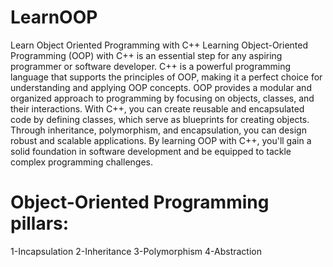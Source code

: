 # LearnOOP
Learn Object Oriented Programming with C++ 
Learning Object-Oriented Programming (OOP) with C++ is an essential step for any aspiring programmer or software developer. C++ is a powerful programming language that supports the principles of OOP, making it a perfect choice for understanding and applying OOP concepts. OOP provides a modular and organized approach to programming by focusing on objects, classes, and their interactions. With C++, you can create reusable and encapsulated code by defining classes, which serve as blueprints for creating objects. Through inheritance, polymorphism, and encapsulation, you can design robust and scalable applications. By learning OOP with C++, you'll gain a solid foundation in software development and be equipped to tackle complex programming challenges.
# Object-Oriented Programming pillars:

1-Incapsulation
2-Inheritance
3-Polymorphism 
4-Abstraction

